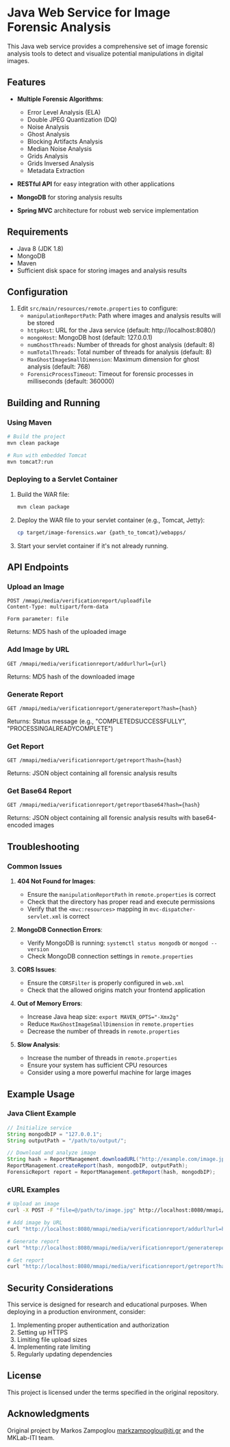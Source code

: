 # Java Web Service for Image Forensic Analysis

This Java web service provides a comprehensive set of image forensic analysis tools to detect and visualize potential manipulations in digital images.

## Features

- **Multiple Forensic Algorithms**:
  - Error Level Analysis (ELA)
  - Double JPEG Quantization (DQ)
  - Noise Analysis
  - Ghost Analysis
  - Blocking Artifacts Analysis
  - Median Noise Analysis
  - Grids Analysis
  - Grids Inversed Analysis
  - Metadata Extraction

- **RESTful API** for easy integration with other applications
- **MongoDB** for storing analysis results
- **Spring MVC** architecture for robust web service implementation

## Requirements

- Java 8 (JDK 1.8)
- MongoDB
- Maven
- Sufficient disk space for storing images and analysis results

## Configuration

1. Edit `src/main/resources/remote.properties` to configure:
   - `manipulationReportPath`: Path where images and analysis results will be stored
   - `httpHost`: URL for the Java service (default: http://localhost:8080/)
   - `mongoHost`: MongoDB host (default: 127.0.0.1)
   - `numGhostThreads`: Number of threads for ghost analysis (default: 8)
   - `numTotalThreads`: Total number of threads for analysis (default: 8)
   - `MaxGhostImageSmallDimension`: Maximum dimension for ghost analysis (default: 768)
   - `ForensicProcessTimeout`: Timeout for forensic processes in milliseconds (default: 360000)

## Building and Running

### Using Maven

```bash
# Build the project
mvn clean package

# Run with embedded Tomcat
mvn tomcat7:run
```

### Deploying to a Servlet Container

1. Build the WAR file:
   ```bash
   mvn clean package
   ```

2. Deploy the WAR file to your servlet container (e.g., Tomcat, Jetty):
   ```bash
   cp target/image-forensics.war {path_to_tomcat}/webapps/
   ```

3. Start your servlet container if it's not already running.

## API Endpoints

### Upload an Image

```
POST /mmapi/media/verificationreport/uploadfile
Content-Type: multipart/form-data

Form parameter: file
```

Returns: MD5 hash of the uploaded image

### Add Image by URL

```
GET /mmapi/media/verificationreport/addurl?url={url}
```

Returns: MD5 hash of the downloaded image

### Generate Report

```
GET /mmapi/media/verificationreport/generatereport?hash={hash}
```

Returns: Status message (e.g., "COMPLETEDSUCCESSFULLY", "PROCESSINGALREADYCOMPLETE")

### Get Report

```
GET /mmapi/media/verificationreport/getreport?hash={hash}
```

Returns: JSON object containing all forensic analysis results

### Get Base64 Report

```
GET /mmapi/media/verificationreport/getreportbase64?hash={hash}
```

Returns: JSON object containing all forensic analysis results with base64-encoded images

## Troubleshooting

### Common Issues

1. **404 Not Found for Images**:
   - Ensure the `manipulationReportPath` in `remote.properties` is correct
   - Check that the directory has proper read and execute permissions
   - Verify that the `<mvc:resources>` mapping in `mvc-dispatcher-servlet.xml` is correct

2. **MongoDB Connection Errors**:
   - Verify MongoDB is running: `systemctl status mongodb` or `mongod --version`
   - Check MongoDB connection settings in `remote.properties`

3. **CORS Issues**:
   - Ensure the `CORSFilter` is properly configured in `web.xml`
   - Check that the allowed origins match your frontend application

4. **Out of Memory Errors**:
   - Increase Java heap size: `export MAVEN_OPTS="-Xmx2g"`
   - Reduce `MaxGhostImageSmallDimension` in `remote.properties`
   - Decrease the number of threads in `remote.properties`

5. **Slow Analysis**:
   - Increase the number of threads in `remote.properties`
   - Ensure your system has sufficient CPU resources
   - Consider using a more powerful machine for large images

## Example Usage

### Java Client Example

```java
// Initialize service
String mongodbIP = "127.0.0.1";
String outputPath = "/path/to/output/";

// Download and analyze image
String hash = ReportManagement.downloadURL("http://example.com/image.jpg", outputPath, mongodbIP);
ReportManagement.createReport(hash, mongodbIP, outputPath);
ForensicReport report = ReportManagement.getReport(hash, mongodbIP);
```

### cURL Examples

```bash
# Upload an image
curl -X POST -F "file=@/path/to/image.jpg" http://localhost:8080/mmapi/media/verificationreport/uploadfile

# Add image by URL
curl "http://localhost:8080/mmapi/media/verificationreport/addurl?url=http://example.com/image.jpg"

# Generate report
curl "http://localhost:8080/mmapi/media/verificationreport/generatereport?hash=092178c6e7bbc857e0fbdfb0c409035b"

# Get report
curl "http://localhost:8080/mmapi/media/verificationreport/getreport?hash=092178c6e7bbc857e0fbdfb0c409035b"
```

## Security Considerations

This service is designed for research and educational purposes. When deploying in a production environment, consider:

1. Implementing proper authentication and authorization
2. Setting up HTTPS
3. Limiting file upload sizes
4. Implementing rate limiting
5. Regularly updating dependencies

## License

This project is licensed under the terms specified in the original repository.

## Acknowledgments

Original project by Markos Zampoglou <markzampoglou@iti.gr> and the MKLab-ITI team.